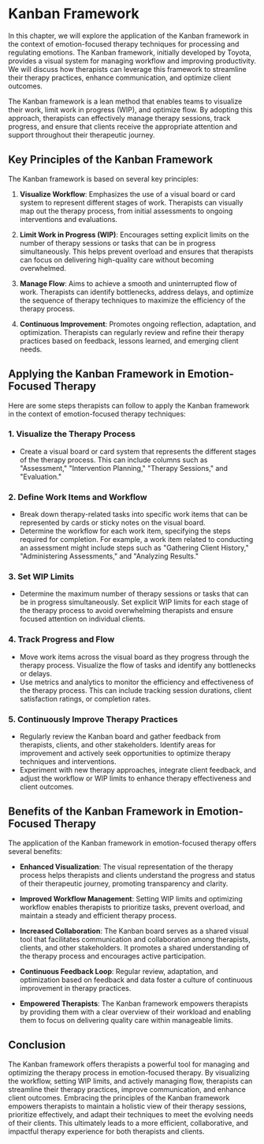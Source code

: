 Kanban Framework
=========================

In this chapter, we will explore the application of the Kanban framework in the context of emotion-focused therapy techniques for processing and regulating emotions. The Kanban framework, initially developed by Toyota, provides a visual system for managing workflow and improving productivity. We will discuss how therapists can leverage this framework to streamline their therapy practices, enhance communication, and optimize client outcomes.

The Kanban framework is a lean method that enables teams to visualize their work, limit work in progress (WIP), and optimize flow. By adopting this approach, therapists can effectively manage therapy sessions, track progress, and ensure that clients receive the appropriate attention and support throughout their therapeutic journey.

**Key Principles of the Kanban Framework**
------------------------------------------

The Kanban framework is based on several key principles:

1. **Visualize Workflow**: Emphasizes the use of a visual board or card system to represent different stages of work. Therapists can visually map out the therapy process, from initial assessments to ongoing interventions and evaluations.

2. **Limit Work in Progress (WIP)**: Encourages setting explicit limits on the number of therapy sessions or tasks that can be in progress simultaneously. This helps prevent overload and ensures that therapists can focus on delivering high-quality care without becoming overwhelmed.

3. **Manage Flow**: Aims to achieve a smooth and uninterrupted flow of work. Therapists can identify bottlenecks, address delays, and optimize the sequence of therapy techniques to maximize the efficiency of the therapy process.

4. **Continuous Improvement**: Promotes ongoing reflection, adaptation, and optimization. Therapists can regularly review and refine their therapy practices based on feedback, lessons learned, and emerging client needs.

**Applying the Kanban Framework in Emotion-Focused Therapy**
------------------------------------------------------------

Here are some steps therapists can follow to apply the Kanban framework in the context of emotion-focused therapy techniques:

### 1. **Visualize the Therapy Process**

* Create a visual board or card system that represents the different stages of the therapy process. This can include columns such as "Assessment," "Intervention Planning," "Therapy Sessions," and "Evaluation."

### 2. **Define Work Items and Workflow**

* Break down therapy-related tasks into specific work items that can be represented by cards or sticky notes on the visual board.
* Determine the workflow for each work item, specifying the steps required for completion. For example, a work item related to conducting an assessment might include steps such as "Gathering Client History," "Administering Assessments," and "Analyzing Results."

### 3. **Set WIP Limits**

* Determine the maximum number of therapy sessions or tasks that can be in progress simultaneously. Set explicit WIP limits for each stage of the therapy process to avoid overwhelming therapists and ensure focused attention on individual clients.

### 4. **Track Progress and Flow**

* Move work items across the visual board as they progress through the therapy process. Visualize the flow of tasks and identify any bottlenecks or delays.
* Use metrics and analytics to monitor the efficiency and effectiveness of the therapy process. This can include tracking session durations, client satisfaction ratings, or completion rates.

### 5. **Continuously Improve Therapy Practices**

* Regularly review the Kanban board and gather feedback from therapists, clients, and other stakeholders. Identify areas for improvement and actively seek opportunities to optimize therapy techniques and interventions.
* Experiment with new therapy approaches, integrate client feedback, and adjust the workflow or WIP limits to enhance therapy effectiveness and client outcomes.

**Benefits of the Kanban Framework in Emotion-Focused Therapy**
---------------------------------------------------------------

The application of the Kanban framework in emotion-focused therapy offers several benefits:

* **Enhanced Visualization**: The visual representation of the therapy process helps therapists and clients understand the progress and status of their therapeutic journey, promoting transparency and clarity.

* **Improved Workflow Management**: Setting WIP limits and optimizing workflow enables therapists to prioritize tasks, prevent overload, and maintain a steady and efficient therapy process.

* **Increased Collaboration**: The Kanban board serves as a shared visual tool that facilitates communication and collaboration among therapists, clients, and other stakeholders. It promotes a shared understanding of the therapy process and encourages active participation.

* **Continuous Feedback Loop**: Regular review, adaptation, and optimization based on feedback and data foster a culture of continuous improvement in therapy practices.

* **Empowered Therapists**: The Kanban framework empowers therapists by providing them with a clear overview of their workload and enabling them to focus on delivering quality care within manageable limits.

**Conclusion**
--------------

The Kanban framework offers therapists a powerful tool for managing and optimizing the therapy process in emotion-focused therapy. By visualizing the workflow, setting WIP limits, and actively managing flow, therapists can streamline their therapy practices, improve communication, and enhance client outcomes. Embracing the principles of the Kanban framework empowers therapists to maintain a holistic view of their therapy sessions, prioritize effectively, and adapt their techniques to meet the evolving needs of their clients. This ultimately leads to a more efficient, collaborative, and impactful therapy experience for both therapists and clients.
